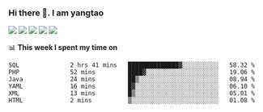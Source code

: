 ### Hi there 👋. I am yangtao 

<!-- **runtu666/runtu666** is a ✨ _special_ ✨ repository because its `README.md` (this file) appears on your GitHub profile. -->

![](https://github-profile-summary-cards.vercel.app/api/cards/profile-details?username=runtu666&theme=github)
![](https://github-profile-summary-cards.vercel.app/api/cards/repos-per-language?username=runtu666&theme=github)
![](https://github-profile-summary-cards.vercel.app/api/cards/most-commit-language?username=runtu666&theme=github)
![](https://github-profile-summary-cards.vercel.app/api/cards/stats?&username=runtu666&theme=github)
![](https://github-profile-summary-cards.vercel.app/api/cards/productive-time?username=runtu666&theme=github)

📊 **This week I spent my time on**
<!--START_SECTION:waka-->

```text
SQL              2 hrs 41 mins   ██████████████▓░░░░░░░░░░   58.32 %
PHP              52 mins         ████▓░░░░░░░░░░░░░░░░░░░░   19.06 %
Java             24 mins         ██▒░░░░░░░░░░░░░░░░░░░░░░   08.94 %
YAML             16 mins         █▓░░░░░░░░░░░░░░░░░░░░░░░   06.10 %
XML              13 mins         █▒░░░░░░░░░░░░░░░░░░░░░░░   05.01 %
HTML             2 mins          ▒░░░░░░░░░░░░░░░░░░░░░░░░   01.08 %
```

<!--END_SECTION:waka-->


[comment]: <> (Here are some ideas to get you started:)

[comment]: <> (- 🔭 I’m currently working on tal)

[comment]: <> (- 🌱 I’m currently learning devops)

[comment]: <> (- 👯 I’m looking to collaborate on ...)

[comment]: <> (- 🤔 I’m looking for help with ...)

[comment]: <> (- 💬 Ask me about ...)

[comment]: <> (- 📫 How to reach me: ...)

[comment]: <> (- 😄 Pronouns: ...)

[comment]: <> (- ⚡ Fun fact: ...)
